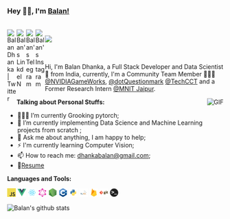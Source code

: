 
<!--
**balandhanka/balandhanka** is a ✨ _special_ ✨ repository because its `README.md` (this file) appears on your GitHub profile.

Here are some ideas to get you started:

- 🔭 I’m currently working on ...
- 🌱 I’m currently learning ...
- 👯 I’m looking to collaborate on ...
- 🤔 I’m looking for help with ...
- 💬 Ask me about ...
- 📫 How to reach me: ...
- 😄 Pronouns: ...
- ⚡ Fun fact: ...
-->
### Hey 👋🏽, I'm [Balan!](https://github.com/balandhanka) 

<br/>
<a href="https://twitter.com/DhankaBalan">
  <img align="left" alt="Balan Dhanka | Twitter" width="22px" src="https://cdn.jsdelivr.net/npm/simple-icons@v3/icons/twitter.svg" />
</a>
<a href="https://www.linkedin.com/in/balan-dhanka-59a783187/">
  <img align="left" alt="Balan's LinkdeIN" width="22px" src="https://cdn.jsdelivr.net/npm/simple-icons@v3/icons/linkedin.svg" />
</a>
<a href="https://t.me/balandhanka">
  <img align="left" alt="Balan's Telegram" width="22px" src="https://cdn.jsdelivr.net/npm/simple-icons@v3/icons/telegram.svg" />
</a>
<a href="https://www.instagram.com/balan_dhanka_/">
  <img align="left" alt="Balan's Instagram" width="22px" src="https://cdn.jsdelivr.net/npm/simple-icons@v3/icons/instagram.svg" />
</a>
<!--<a href="https://www.hackerrank.com/dhankabalan">
  <img align="left" alt="Balan's HackerRank" width="22px" src="https://cdn.jsdelivr.net/npm/simple-icons@v3/icons/lhackerrank.svg" />
</a-->

![](https://visitor-badge.glitch.me/badge?page_id=balandhanka.balandhanka)

<br />

Hi, I'm Balan Dhanka, a Full Stack Developer and Data Scientist 🚀 from India, currently, I'm a Community Team Member 🙍🏽‍♂️ [@NVIDIAGameWorks](https://github.com/NVIDIAGameWorks), [@dotQuestionmark](https://github.com/dotQuestionmark) [@TechCCT](https://github.com/TechCCT) and a Former Research Intern [@MNIT Jaipur](http://www.mnit.ac.in/).

  <img align="right" alt="GIF" src="https://media.giphy.com/media/836HiJc7pgzy8iNXCn/giphy.gif" />
  
**Talking about Personal Stuffs:**

- 👨🏽‍💻 I’m currently Grooking pytorch;
- 🌱 I’m currently implementing Data Science and Machine Learning projects from scratch ; 
- 💬 Ask me about anything, I am happy to help;
- ⚡️ I'm currently learning Computer Vision;
- 📫 How to reach me: dhankabalan@gmail.com;
- 📝[Resume](https://drive.google.com/file/d/1TIgJ7rDBUYSkbs_QNcIEttJ5BFaIW3nn/view)

**Languages and Tools:**  

<code><img height="20" src="https://raw.githubusercontent.com/github/explore/80688e429a7d4ef2fca1e82350fe8e3517d3494d/topics/javascript/javascript.png"></code>
<code><img height="20" src="https://raw.githubusercontent.com/github/explore/80688e429a7d4ef2fca1e82350fe8e3517d3494d/topics/vue/vue.png"></code>
<code><img height="20" src="https://raw.githubusercontent.com/github/explore/80688e429a7d4ef2fca1e82350fe8e3517d3494d/topics/react/react.png"></code>
<code><img height="20" src="https://raw.githubusercontent.com/github/explore/5c058a388828bb5fde0bcafd4bc867b5bb3f26f3/topics/graphql/graphql.png"></code>
<code><img height="20" src="https://raw.githubusercontent.com/github/explore/80688e429a7d4ef2fca1e82350fe8e3517d3494d/topics/nodejs/nodejs.png"></code>
<code><img height="20" src="https://raw.githubusercontent.com/github/explore/80688e429a7d4ef2fca1e82350fe8e3517d3494d/topics/cpp/cpp.png"></code>
<code><img height="20" src="https://raw.githubusercontent.com/github/explore/80688e429a7d4ef2fca1e82350fe8e3517d3494d/topics/python/python.png"></code>
<code><img height="20" src="https://raw.githubusercontent.com/github/explore/80688e429a7d4ef2fca1e82350fe8e3517d3494d/topics/mysql/mysql.png"></code>
<code><img height="20" src="https://raw.githubusercontent.com/github/explore/80688e429a7d4ef2fca1e82350fe8e3517d3494d/topics/firebase/firebase.png"></code>
<code><img height="20" src="https://raw.githubusercontent.com/github/explore/80688e429a7d4ef2fca1e82350fe8e3517d3494d/topics/git/git.png"></code>
<code><img height="20" src="https://raw.githubusercontent.com/github/explore/80688e429a7d4ef2fca1e82350fe8e3517d3494d/topics/terminal/terminal.png"></code>



![Balan's github stats](https://github-readme-stats.vercel.app/api?username=balandhanka&show_icons=true&hide_border=true)



